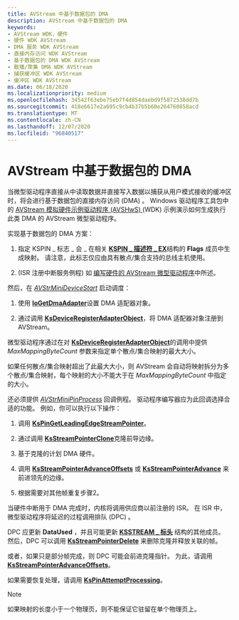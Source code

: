 ```yaml
---
title: AVStream 中基于数据包的 DMA
description: AVStream 中基于数据包的 DMA
keywords:
- AVStream WDK，硬件
- 硬件 WDK AVStream
- DMA 服务 WDK AVStream
- 直接内存访问 WDK AVStream
- 基于数据包的 DMA WDK AVStream
- 散播/聚集 DMA WDK AVStream
- 捕获缓冲区 WDK AVStream
- 缓冲区 WDK AVStream
ms.date: 06/18/2020
ms.localizationpriority: medium
ms.openlocfilehash: 34542f63ebe75eb7f4d854daebd9f5872538dd7b
ms.sourcegitcommit: 418e6617e2a695c9cb4b37b5b60e264760858acd
ms.translationtype: MT
ms.contentlocale: zh-CN
ms.lasthandoff: 12/07/2020
ms.locfileid: "96840517"
---
```

# <a name="packet-based-dma-in-avstream"></a>AVStream 中基于数据包的 DMA

当微型驱动程序直接从中读取数据并直接写入数据以捕获从用户模式接收的缓冲区时，将会进行基于数据包的直接内存访问 (DMA) 。 Windows 驱动程序工具包中的 [AVStream 模拟硬件示例驱动程序 (AVSHwS) ](/samples/microsoft/windows-driver-samples/avstream-simulated-hardware-sample-driver-avshws/) (WDK) 示例演示如何生成执行此类 DMA 的 AVStream 微型驱动程序。

实现基于数据包的 DMA 方案：

1. 指定 KSPIN \_ 标志 \_ 会 \_ 在相关 [**KSPIN \_ 描述符 \_ EX**](/windows-hardware/drivers/ddi/ks/ns-ks-_kspin_descriptor_ex)结构的 **Flags** 成员中生成映射。 请注意，此标志仅应由具有散点/集合支持的总线主机使用。

1.  (ISR 注册中断服务例程) 如 [编写硬件的 AVStream 微型驱动程序](writing-avstream-minidrivers-for-hardware.md)中所述。

然后，在 [*AVStrMiniDeviceStart*](/windows-hardware/drivers/ddi/ks/nc-ks-pfnksdevicepnpstart) 启动调度：

1. 使用 [**IoGetDmaAdapter**](/windows-hardware/drivers/ddi/wdm/nf-wdm-iogetdmaadapter)设置 DMA 适配器对象。

1. 通过调用 [**KsDeviceRegisterAdapterObject**](/windows-hardware/drivers/ddi/ks/nf-ks-ksdeviceregisteradapterobject)，将 DMA 适配器对象注册到 AVStream。

微型驱动程序通过在对 [**KsDeviceRegisterAdapterObject**](/windows-hardware/drivers/ddi/ks/nf-ks-ksdeviceregisteradapterobject)的调用中提供 *MaxMappingByteCount* 参数来指定单个散点/集合映射的最大大小。

如果任何散点/集合映射超出了此最大大小，则 AVStream 会自动将映射拆分为多个散点/集合映射，每个映射的大小不能大于在 *MaxMappingByteCount* 中指定的大小。

还必须提供 [*AVStrMiniPinProcess*](/windows-hardware/drivers/ddi/ks/nc-ks-pfnkspin) 回调例程。 驱动程序编写器应为此回调选择合适的功能。 例如，你可以执行以下操作：

1. 调用 [**KsPinGetLeadingEdgeStreamPointer**](/windows-hardware/drivers/ddi/ks/nf-ks-kspingetleadingedgestreampointer)。

1. 通过调用 [**KsStreamPointerClone**](/windows-hardware/drivers/ddi/ks/nf-ks-ksstreampointerclone)克隆前导边缘。

1. 基于克隆的计划 DMA 硬件。

1. 调用 [**KsStreamPointerAdvanceOffsets**](/windows-hardware/drivers/ddi/ks/nf-ks-ksstreampointeradvanceoffsets) 或 [**KsStreamPointerAdvance**](/windows-hardware/drivers/ddi/ks/nf-ks-ksstreampointeradvance) 来前进领先的边缘。

1. 根据需要对其他帧重复步骤2。

当硬件中断用于 DMA 完成时，内核将调用供应商以前注册的 ISR。 在 ISR 中，微型驱动程序将延迟的过程调用排队 (DPC) 。

DPC 应更新 **DataUsed** ，并且可能更新 [**KSSTREAM \_ 标头**](/windows-hardware/drivers/ddi/ks/ns-ks-ksstream_header) 结构的其他成员。 然后，DPC 可以调用 [**KsStreamPointerDelete**](/windows-hardware/drivers/ddi/ks/nf-ks-ksstreampointerdelete) 来删除克隆并释放关联的帧。

或者，如果只是部分帧完成，则 DPC 可能会前进克隆指针。 为此，请调用 [**KsStreamPointerAdvanceOffsets**](/windows-hardware/drivers/ddi/ks/nf-ks-ksstreampointeradvanceoffsets)。

如果需要恢复处理，请调用 [**KsPinAttemptProcessing**](/windows-hardware/drivers/ddi/ks/nf-ks-kspinattemptprocessing)。

> [!NOTE]
> 如果映射的长度小于一个物理页，则不能保证它驻留在单个物理页上。
